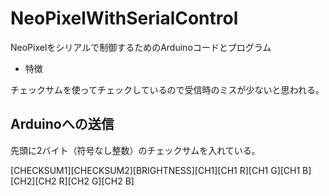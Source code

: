 # NeoPixelWithSerialControl

NeoPixelをシリアルで制御するためのArduinoコードとプログラム

* 特徴

チェックサムを使ってチェックしているので受信時のミスが少ないと思われる。

## Arduinoへの送信
先頭に2バイト（符号なし整数）のチェックサムを入れている。

[CHECKSUM1][CHECKSUM2][BRIGHTNESS][CH1][CH1 R][CH1 G][CH1 B][CH2][CH2 R][CH2 G][CH2 B]
